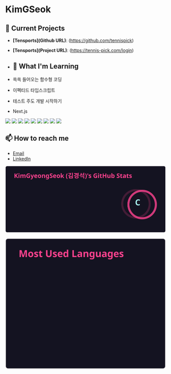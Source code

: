 # KimGSeok
<h2></h2>

## 🔭 Current Projects
- **[Tensports](Github URL)**: (https://github.com/tennispick)
- **[Tensports](Project URL)**: (https://tennis-pick.com/login)

- ## 🌱 What I'm Learning
- 쏙쏙 들어오는 함수형 코딩
- 이펙티드 타입스크립트
- 테스트 주도 개발 시작하기
- Next.js

<img src="https://img.shields.io/badge/React-61DAFB?style=flat&logo=react&logoColor=white"/>
<img src="https://img.shields.io/badge/Next-000000?style=flat&logo=nextdotjs&logoColor=white"/>
<img src="https://img.shields.io/badge/JavaScript-F7DF1E?style=flat&logo=javascript&logoColor=white"/>
<img src="https://img.shields.io/badge/TypeScript-3178C6?style=flat&logo=typescript&logoColor=white"/>
<img src="https://img.shields.io/badge/ReactQuery-FF4154?style=flat&logo=reactquery&logoColor=white"/>
<img src="https://img.shields.io/badge/Recoil-3578E5?style=flat&logo=recoil&logoColor=white"/>
<img src="https://img.shields.io/badge/Emotion-3578E5?style=flat&logo=recoil&logoColor=white"/>
<img src="https://img.shields.io/badge/TailwindCSS-3578E5?style=flat&logo=recoil&logoColor=white"/>
<img src="https://img.shields.io/badge/SASS-CC6699?style=flat&logo=sass&logoColor=white"/>
<!-- tailwindcss -->
<!-- styled-components -->
<!-- SCSS -->
<!-- Jquery -->
<!-- git -->
<!-- BE -->
<!-- node.js -->
<!-- nest.js -->

## 📫 How to reach me
- [Email](rla99tjr@gmail.com)
- [LinkedIn]([https://www.linkedin.com/in/your-profile](https://www.linkedin.com/in/kimgyeongseok/))

![KimGSeok's GitHub stats](./stats.svg)

![Top Langs](./top-langs.svg)
